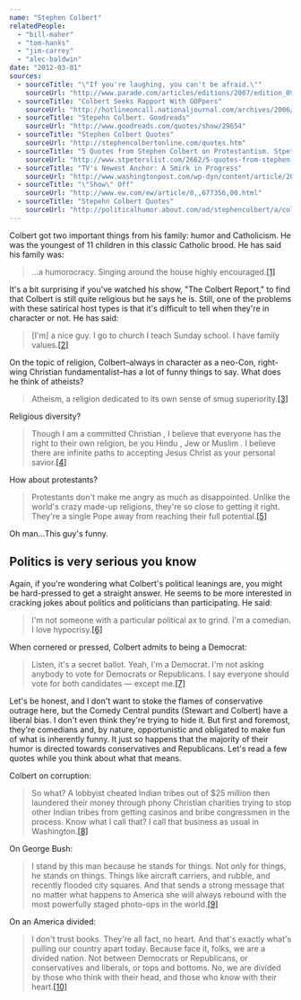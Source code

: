 ```yaml
---
name: "Stephen Colbert"
relatedPeople:
  - "bill-maher"
  - "tom-hanks"
  - "jim-carrey"
  - "alec-baldwin"
date: "2012-03-01"
sources:
  - sourceTitle: "\"If you're laughing, you can't be afraid.\""
    sourceUrl: "http://www.parade.com/articles/editions/2007/edition_09-23-2007/AStephen_Colbert"
  - sourceTitle: "Colbert Seeks Rapport With GOPpers"
    sourceUrl: "http://hotlineoncall.nationaljournal.com/archives/2006/03/colbert_seeks_r.php"
  - sourceTitle: "Stepehn Colbert. Goodreads"
    sourceUrl: "http://www.goodreads.com/quotes/show/29654"
  - sourceTitle: "Stephen Colbert Quotes"
    sourceUrl: "http://stephencolbertonline.com/quotes.htm"
  - sourceTitle: "5 Quotes from Stephen Colbert on Protestantism. Stpeterlist"
    sourceUrl: "http://www.stpeterslist.com/2662/5-quotes-from-stephen-colbert-on-protestantism/"
  - sourceTitle: "TV's Newest Anchor: A Smirk in Progress"
    sourceUrl: "http://www.washingtonpost.com/wp-dyn/content/article/2005/10/09/AR2005100901551_2.html"
  - sourceTitle: "\"Show\" Off"
    sourceUrl: "http://www.ew.com/ew/article/0,,677356,00.html"
  - sourceTitle: "Stepehn Colbert Quotes"
    sourceUrl: "http://politicalhumor.about.com/od/stephencolbert/a/colbertquotes.htm"
---
```


Colbert got two important things from his family: humor and Catholicism. He was the youngest of 11 children in this classic Catholic brood. He has said his family was:

>…a humorocracy. Singing around the house highly encouraged.<a class="source-citation" href="#http://www.parade.com/articles/editions/2007/edition_09-23-2007/AStephen_Colbert" title="&quot;If you&apos;re laughing, you can&apos;t be afraid.&quot;">[1]</a>

It's a bit surprising if you've watched his show, "The Colbert Report," to find that Colbert is still quite religious but he says he is. Still, one of the problems with these satirical host types is that it's difficult to tell when they're in character or not. He has said:

>[I'm] a nice guy. I go to church I teach Sunday school. I have family values.<a class="source-citation" href="#http://hotlineoncall.nationaljournal.com/archives/2006/03/colbert_seeks_r.php" title="Colbert Seeks Rapport With GOPpers">[2]</a>

On the topic of religion, Colbert–always in character as a neo-Con, right-wing Christian fundamentalist–has a lot of funny things to say. What does he think of atheists?

>Atheism, a religion dedicated to its own sense of smug superiority.<a class="source-citation" href="#http://www.goodreads.com/quotes/show/29654" title="Stepehn Colbert. Goodreads">[3]</a>

Religious diversity?

>Though I am a committed Christian , I believe that everyone has the right to their own religion, be you Hindu , Jew or Muslim . I believe there are infinite paths to accepting Jesus Christ as your personal savior.<a class="source-citation" href="#http://stephencolbertonline.com/quotes.htm" title="Stephen Colbert Quotes">[4]</a>

How about protestants?

>Protestants don't make me angry as much as disappointed. Unlike the world's crazy made-up religions, they're so close to getting it right. They're a single Pope away from reaching their full potential.<a class="source-citation" href="#http://www.stpeterslist.com/2662/5-quotes-from-stephen-colbert-on-protestantism/" title="5 Quotes from Stephen Colbert on Protestantism. Stpeterlist">[5]</a>

Oh man…This guy's funny.


## Politics is very serious you know

Again, if you're wondering what Colbert's political leanings are, you might be hard-pressed to get a straight answer. He seems to be more interested in cracking jokes about politics and politicians than participating. He said:

>I'm not someone with a particular political ax to grind. I'm a comedian. I love hypocrisy.<a class="source-citation" href="#http://www.washingtonpost.com/wp-dyn/content/article/2005/10/09/AR2005100901551_2.html" title="TV&apos;s Newest Anchor: A Smirk in Progress">[6]</a>

When cornered or pressed, Colbert admits to being a Democrat:

>Listen, it's a secret ballot. Yeah, I'm a Democrat. I'm not asking anybody to vote for Democrats or Republicans. I say everyone should vote for both candidates — except me.<a class="source-citation" href="#http://www.ew.com/ew/article/0,,677356,00.html" title="&quot;Show&quot; Off">[7]</a>

Let's be honest, and I don't want to stoke the flames of conservative outrage here, but the Comedy Central pundits (Stewart and Colbert) have a liberal bias. I don't even think they're trying to hide it. But first and foremost, they're comedians and, by nature, opportunistic and obligated to make fun of what is inherently funny. It just so happens that the majority of their humor is directed towards conservatives and Republicans. Let's read a few quotes while you think about what that means.

Colbert on corruption:

>So what? A lobbyist cheated Indian tribes out of $25 million then laundered their money through phony Christian charities trying to stop other Indian tribes from getting casinos and bribe congressmen in the process. Know what I call that? I call that business as usual in Washington.<a class="source-citation" href="#http://politicalhumor.about.com/od/stephencolbert/a/colbertquotes.htm" title="Stepehn Colbert Quotes">[8]</a>

On George Bush:

>I stand by this man because he stands for things. Not only for things, he stands on things. Things like aircraft carriers, and rubble, and recently flooded city squares. And that sends a strong message that no matter what happens to America she will always rebound with the most powerfully staged photo-ops in the world.<a class="source-citation" href="#http://politicalhumor.about.com/od/stephencolbert/a/colbertquotes.htm" title="Stepehn Colbert Quotes">[9]</a>

On an America divided:

>I don't trust books. They're all fact, no heart. And that's exactly what's pulling our country apart today. Because face it, folks, we are a divided nation. Not between Democrats or Republicans, or conservatives and liberals, or tops and bottoms. No, we are divided by those who think with their head, and those who know with their heart.<a class="source-citation" href="#http://politicalhumor.about.com/od/stephencolbert/a/colbertquotes.htm" title="Stepehn Colbert Quotes">[10]</a>